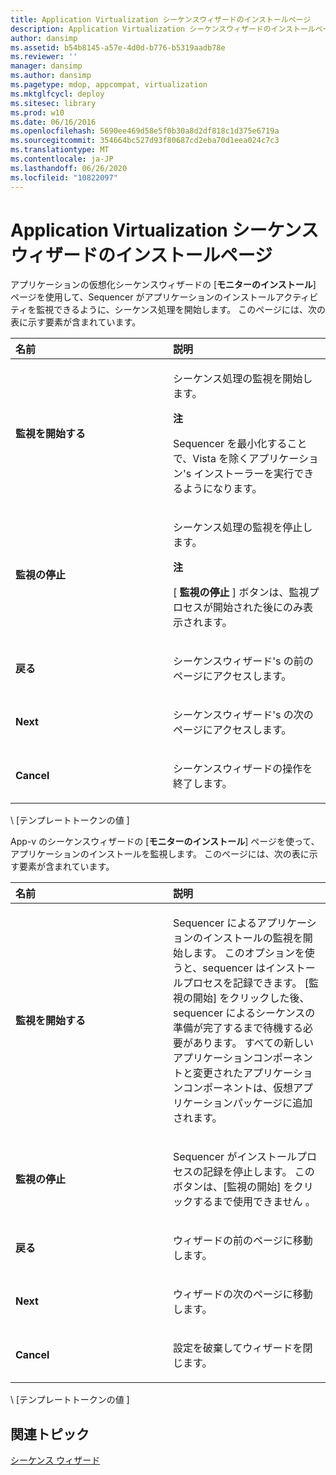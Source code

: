 ```yaml
---
title: Application Virtualization シーケンスウィザードのインストールページ
description: Application Virtualization シーケンスウィザードのインストールページ
author: dansimp
ms.assetid: b54b8145-a57e-4d0d-b776-b5319aadb78e
ms.reviewer: ''
manager: dansimp
ms.author: dansimp
ms.pagetype: mdop, appcompat, virtualization
ms.mktglfcycl: deploy
ms.sitesec: library
ms.prod: w10
ms.date: 06/16/2016
ms.openlocfilehash: 5690ee469d58e5f0b30a8d2df818c1d375e6719a
ms.sourcegitcommit: 354664bc527d93f80687cd2eba70d1eea024c7c3
ms.translationtype: MT
ms.contentlocale: ja-JP
ms.lasthandoff: 06/26/2020
ms.locfileid: "10822097"
---
```

# Application Virtualization シーケンスウィザードのインストールページ


アプリケーションの仮想化シーケンスウィザードの [**モニターのインストール**] ページを使用して、Sequencer がアプリケーションのインストールアクティビティを監視できるように、シーケンス処理を開始します。 このページには、次の表に示す要素が含まれています。

<table>
<colgroup>
<col width="50%" />
<col width="50%" />
</colgroup>
<thead>
<tr class="header">
<th align="left">名前</th>
<th align="left">説明</th>
</tr>
</thead>
<tbody>
<tr class="odd">
<td align="left"><p><strong>監視を開始する</strong></p></td>
<td align="left"><p>シーケンス処理の監視を開始します。</p>
<div class="alert">
<strong>注</strong><br/><p>Sequencer を最小化することで、Vista を除くアプリケーション&#39;s インストーラーを実行できるようになります。</p>
</div>
<div>

</div></td>
</tr>
<tr class="even">
<td align="left"><p><strong>監視の停止</strong></p></td>
<td align="left"><p>シーケンス処理の監視を停止します。</p>
<div class="alert">
<strong>注</strong><br/><p>[ <strong> 監視の停止 </strong> ] ボタンは、監視プロセスが開始された後にのみ表示されます。</p>
</div>
<div>

</div></td>
</tr>
<tr class="odd">
<td align="left"><p><strong>戻る</strong></p></td>
<td align="left"><p>シーケンスウィザード&#39;s の前のページにアクセスします。</p></td>
</tr>
<tr class="even">
<td align="left"><p><strong>Next</strong></p></td>
<td align="left"><p>シーケンスウィザード&#39;s の次のページにアクセスします。</p></td>
</tr>
<tr class="odd">
<td align="left"><p><strong>Cancel</strong></p></td>
<td align="left"><p>シーケンスウィザードの操作を終了します。</p></td>
</tr>
</tbody>
</table>



\ [テンプレートトークンの値 \]

App-v のシーケンスウィザードの [**モニターのインストール**] ページを使って、アプリケーションのインストールを監視します。 このページには、次の表に示す要素が含まれています。

<table>
<colgroup>
<col width="50%" />
<col width="50%" />
</colgroup>
<thead>
<tr class="header">
<th align="left">名前</th>
<th align="left">説明</th>
</tr>
</thead>
<tbody>
<tr class="odd">
<td align="left"><p><strong>監視を開始する</strong></p></td>
<td align="left"><p>Sequencer によるアプリケーションのインストールの監視を開始します。 このオプションを使うと、sequencer はインストールプロセスを記録できます。 [監視の開始] をクリックした後、sequencer によるシーケンスの準備が完了するまで待機する必要があります。 すべての新しいアプリケーションコンポーネントと変更されたアプリケーションコンポーネントは、仮想アプリケーションパッケージに追加されます。</p></td>
</tr>
<tr class="even">
<td align="left"><p><strong>監視の停止</strong></p></td>
<td align="left"><p>Sequencer がインストールプロセスの記録を停止します。 このボタンは、[監視の開始] をクリックするまで使用できません <strong> </strong> 。</p></td>
</tr>
<tr class="odd">
<td align="left"><p><strong>戻る</strong></p></td>
<td align="left"><p>ウィザードの前のページに移動します。</p></td>
</tr>
<tr class="even">
<td align="left"><p><strong>Next</strong></p></td>
<td align="left"><p>ウィザードの次のページに移動します。</p></td>
</tr>
<tr class="odd">
<td align="left"><p><strong>Cancel</strong></p></td>
<td align="left"><p>設定を破棄してウィザードを閉じます。</p></td>
</tr>
</tbody>
</table>



\ [テンプレートトークンの値 \]

## 関連トピック


[シーケンス ウィザード](sequencing-wizard.md)









